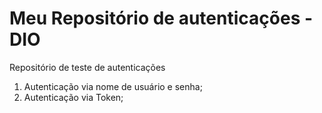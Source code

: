 # Meu Repositório de autenticações - DIO
Repositório de teste de autenticações
1. Autenticação via nome de usuário e senha;
2. Autenticação via Token;